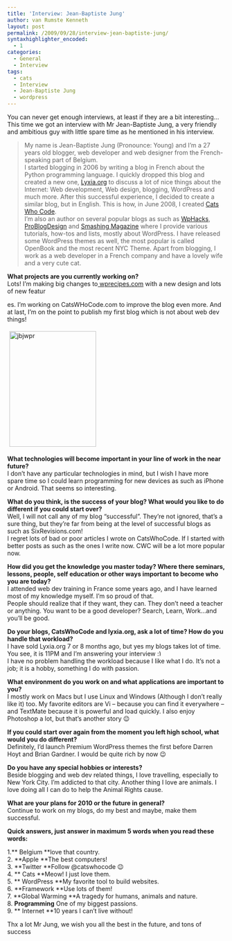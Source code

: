 ```yaml
---
title: 'Interview: Jean-Baptiste Jung'
author: van Rumste Kenneth
layout: post
permalink: /2009/09/28/interview-jean-baptiste-jung/
syntaxhighlighter_encoded:
  - 1
categories:
  - General
  - Interview
tags:
  - cats
  - Interview
  - Jean-Baptiste Jung
  - wordpress
---
```

You can never get enough interviews, at least if they are a bit interesting…  
This time we got an interview with Mr Jean-Baptiste Jung, a very friendly and ambitious guy with little spare time as he mentioned in his interview.

> My name is Jean-Baptiste Jung (Pronounce: Young) and I&#8217;m a 27 years old blogger, web developer and web designer from the French-speaking part of Belgium.  
> I started blogging in 2006 by writing a blog in French about the Python programming language. I quickly dropped this blog and created a new one, <a href="http://www.Lyxia.org" target="_blank">Lyxia.org</a> to discuss a lot of nice things about the Internet: Web development, Web design, blogging, WordPress and much more. After this successful experience, I decided to create a similar blog, but in English. This is how, in June 2008, I created <a href="http://www.catswhocode.com/blog/" target="_blank">Cats Who Code</a>.  
> I&#8217;m also an author on several popular blogs as such as <a href="http://wphacks.com/" target="_blank">WpHacks</a>, <a href="http://www.problogdesign.com/" target="_blank">ProBlogDesign</a> and <a href="http://www.smashingmagazine.com" target="_blank">Smashing Magazine</a> where I provide various tutorials, how-tos and lists, mostly about WordPress. I have released some WordPress themes as well, the most popular is called OpenBook and the most recent NYC Theme. Apart from blogging, I work as a web developer in a French company and have a lovely wife and a very cute cat.

**What projects are you currently working on?**  
Lots! I&#8217;m making big changes to<a href="http://www.wprecipes.com" target="_blank"> wprecipes.com</a> with a new design and lots of new featur

es. I&#8217;m working on CatsWHoCode.com to improve the blog even more. And at last, I&#8217;m on the point to publish my first blog which is not about web dev things!

<!--more-->

<img class="alignright size-full wp-image-985" style="border: 0pt none; margin: 5px;" title="Mr Jean-Baptiste Jung" src="http://www.devexp.eu/wp-content/uploads/2009/09/jbjwpr.jpg" alt="jbjwpr" width="200" height="267" />

**What technologies will become important in your line of work in the near future?**  
I don&#8217;t have any particular technologies in mind, but I wish I have more spare time so I could learn programming for new devices as such as iPhone or Android. That seems so interesting.

**What do you think, is the success of your blog? What would you like to do different if you could start over?**  
Well, I will not call any of my blog &#8220;successful&#8221;. They&#8217;re not ignored, that&#8217;s a sure thing, but they&#8217;re far from being at the level of successful blogs as such as SixRevisions.com!  
I regret lots of bad or poor articles I wrote on CatsWhoCode. If I started with better posts as such as the ones I write now. CWC will be a lot more popular now.

**How did you get the knowledge you master today? Where there seminars, lessons, people, self education or other ways important to become who you are today?**  
I attended web dev training in France some years ago, and I have learned most of my knowledge myself. I&#8217;m so proud of that.  
People should realize that if they want, they can. They don&#8217;t need a teacher or anything. You want to be a good developer? Search, Learn, Work&#8230;and you&#8217;ll be good.

**Do your blogs, CatsWhoCode and lyxia.org, ask a lot of time? How do you handle that workload?**  
I have sold Lyxia.org 7 or 8 months ago, but yes my blogs takes lot of time. You see, it is 11PM and I&#8217;m answering your interview <img src="http://www.devexp.eu/wp-includes/images/smilies/simple-smile.png" alt=":)" class="wp-smiley" style="height: 1em; max-height: 1em;" />  
I have no problem handling the workload because I like what I do. It&#8217;s not a job; it is a hobby, something I do with passion.

**What environment do you work on and what applications are important to you?**  
I mostly work on Macs but I use Linux and Windows (Although I don&#8217;t really like it) too. My favorite editors are Vi – because you can find it everywhere – and TextMate because it is powerful and load quickly. I also enjoy Photoshop a lot, but that&#8217;s another story 😉

**If you could start over again from the moment you left high school, what would you do different?**  
Definitely, I&#8217;d launch Premium WordPress themes the first before Darren Hoyt and Brian Gardner. I would be quite rich by now 😉

**Do you have any special hobbies or interests?**  
Beside blogging and web dev related things, I love travelling, especially to New York City. I&#8217;m addicted to that city. Another thing I love are animals. I love doing all I can do to help the Animal Rights cause.

**What are your plans for 2010 or the future in general?**  
Continue to work on my blogs, do my best and maybe, make them successful.

**Quick answers, just answer in maximum 5 words when you read these words:**

1.** Belgium **love that country.  
2. **Apple **The best computers!  
3. **Twitter **Follow @catswhocode 😉  
4. ** Cats **Meow! I just love them.  
5. ** WordPress **My favorite tool to build websites.  
6. **Framework **Use lots of them!  
7. **Global Warming **A tragedy for humans, animals and nature.  
8. **Programming** One of my biggest passions.  
9. ** Internet **10 years I can&#8217;t live without!

Thx a lot Mr Jung, we wish you all the best in the future, and tons of success